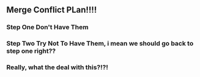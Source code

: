 ## Merge Conflict PLan!!!!

### Step One Don't Have Them
### Step Two Try Not To Have Them, i mean we should go back to step one right??


### Really, what the deal with this?!?!